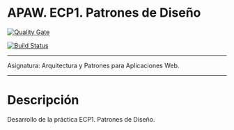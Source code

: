 # APAW. ECP1. Patrones de Diseño

[![Quality Gate](https://sonarcloud.io/api/badges/gate?key=es.upm.miw:APAW.ECP1.Roberth)](https://sonarcloud.io/dashboard/index/es.upm.miw:APAW.ECP1.Roberth)

[![Build Status](https://travis-ci.org/rploaiza/APAW-ECP1-Roberth.svg?branch=master)](https://travis-ci.org/rploaiza/APAW-ECP1-Roberth)

***

Asignatura: Arquitectura y Patrones para Aplicaciones Web.
 
***
# Descripción

Desarrollo de la práctica ECP1. Patrones de Diseño.
